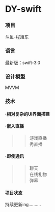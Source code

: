 # DY-swift

###  项目             
斗鱼-程旭东         

###  语言      
最新版：swift-3.0 

###  设计模型        
MVVM

###  技术
####  ·相对复杂的UI界面搭建        

####  ·嵌入直播
>>游戏直播        
>>秀直播        

####  ·即使通讯
>>聊天      
>>在线礼物        
>>弹幕

####  项目状态        
持续更新ing..........
 
